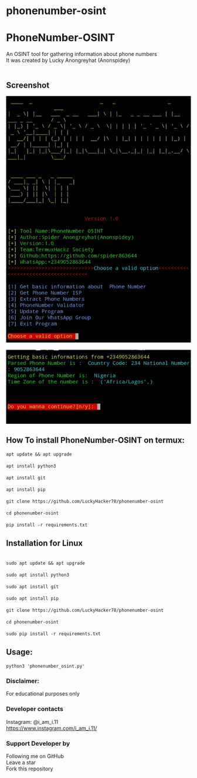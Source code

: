 # phonenumber-osint
# PhoneNumber-OSINT
An OSINT tool for gathering information about phone numbers
<br>
It was created by Lucky Anongreyhat (Anonspidey) <br><br>

## Screenshot
<img src="phone1.jpg"><br><br>
<img src="phone2.jpg"><br>

## How To install PhoneNumber-OSINT on termux:

```
apt update && apt upgrade 

apt install python3

apt install git

apt install pip

git clone https://github.com/LuckyHacker78/phonenumber-osint

cd phonenumber-osint

pip install -r requirements.txt

```
## Installation for Linux

```

sudo apt update && apt upgrade 

sudo apt install python3

sudo apt install git

sudo apt install pip

git clone https://github.com/LuckyHacker78/phonenumber-osint

cd phonenumber-osint

sudo pip install -r requirements.txt

```

## Usage:

```
python3 'phonenumber_osint.py'

```

### Disclaimer:
For educational purposes only

### Developer contacts
Instagram: @i_am_i.11<br>
https://www.instagram.com/i_am_i.11/



### Support Developer by
Following me on GitHub<br>
Leave a star<br>
Fork this repository
